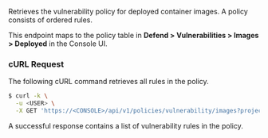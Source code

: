 Retrieves the vulnerability policy for deployed container images.
A policy consists of ordered rules.

This endpoint maps to the policy table in **Defend > Vulnerabilities > Images > Deployed** in the Console UI.


### cURL Request

The following cURL command retrieves all rules in the policy.

```bash
$ curl -k \
  -u <USER> \
  -X GET 'https://<CONSOLE>/api/v1/policies/vulnerability/images?project=<PROJECT_NAME>'
```

A successful response contains a list of vulnerability rules in the policy.
